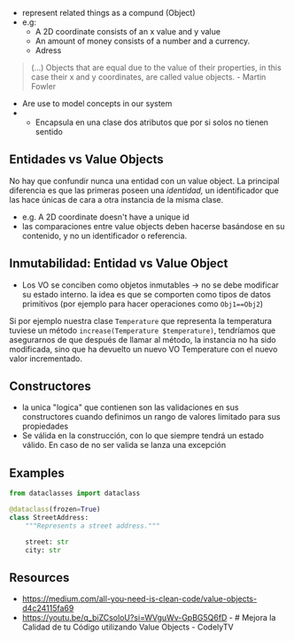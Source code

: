 + represent related things as a compund (Object)
+ e.g:
	+ A 2D coordinate consists of an x value and y value
	+ An amount of money consists of a number and a currency.
	+ Adress

> (…) Objects that are equal due to the value of their properties, in this case their x and y coordinates, are called value objects. - Martin Fowler

+ Are use to model concepts in our system
+ - Encapsula en una clase dos atributos que por si solos no tienen sentido

## Entidades vs Value Objects
No hay que confundir nunca una entidad con un value object. La principal diferencia es que las primeras poseen una _identidad,_ un identificador que las hace únicas de cara a otra instancia de la misma clase.
+ e.g. A 2D coordinate doesn't have a unique id
+ las comparaciones entre value objects deben hacerse basándose en su contenido, y no un identificador o referencia.

## Inmutabilidad: Entidad vs Value Object

+ Los VO se conciben como objetos inmutables -> no se debe modificar su estado interno. la idea es que se comporten como tipos de datos primitivos (por ejemplo para hacer operaciones como `Obj1==Obj2`)

Si por ejemplo nuestra clase `Temperature` que representa la temperatura tuviese un método `increase(Temperature $temperature)`, tendríamos que asegurarnos de que después de llamar al método, la instancia no ha sido modificada, sino que ha devuelto un nuevo VO Temperature con el nuevo valor incrementado.

## Constructores
+ la unica "logica" que contienen son las validaciones en sus constructores cuando definimos un rango de valores limitado para sus propiedades
+ Se válida en la construcción, con lo que siempre tendrá un estado válido. En caso de no ser valida se lanza una excepción

## Examples
```Python
from dataclasses import dataclass

@dataclass(frozen=True)
class StreetAddress:
    """Represents a street address."""

    street: str
    city: str
```

## Resources
+ https://medium.com/all-you-need-is-clean-code/value-objects-d4c24115fa69
+ https://youtu.be/q_biZCsoloU?si=WVguWv-GpBG5Q6fD - # Mejora la Calidad de tu Código utilizando Value Objects - CodelyTV

